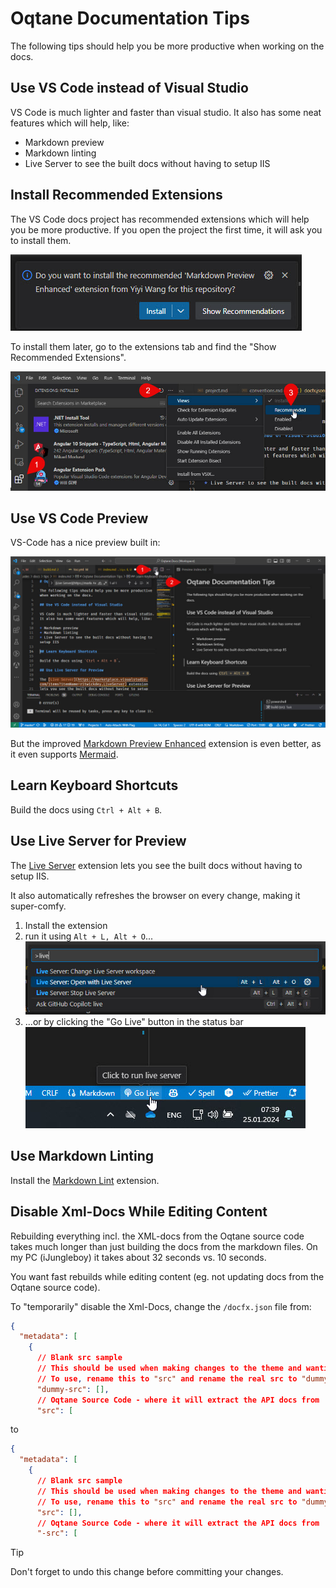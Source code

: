 ﻿# Oqtane Documentation Tips

The following tips should help you be more productive when working on the docs.

## Use VS Code instead of Visual Studio

VS Code is much lighter and faster than visual studio.
It also has some neat features which will help, like:

* Markdown preview
* Markdown linting
* Live Server to see the built docs without having to setup IIS

## Install Recommended Extensions

The VS Code docs project has recommended extensions which will help you be more productive.
If you open the project the first time, it will ask you to install them.

![Install Recommended Extensions](./assets/vs-code-install-recommended-prompt.jpg)

To install them later, go to the extensions tab
and find the "Show Recommended Extensions".

![Show Recommended Extensions](./assets/vs-code-install-recommended-review.jpg)

## Use VS Code Preview

VS-Code has a nice preview built in:

![VS Code Preview](./assets/vs-code-preview.jpg)

But the improved [Markdown Preview Enhanced](https://marketplace.visualstudio.com/items?itemName=shd101wyy.markdown-preview-enhanced)
extension is even better, as it even supports [Mermaid](https://mermaid.js.org/).

## Learn Keyboard Shortcuts

Build the docs using `Ctrl + Alt + B`.

## Use Live Server for Preview

The [Live Server](https://marketplace.visualstudio.com/items?itemName=ritwickdey.LiveServer) extension
lets you see the built docs without having to setup IIS.

It also automatically refreshes the browser on every change, making it super-comfy.

1. Install the extension
1. run it using `Alt + L, Alt + O`...  
   ![Run Live Server](./assets/live-server-run-from-menu.jpg)
1. ...or by clicking the "Go Live" button in the status bar  
   ![Go Live](./assets/live-server-go-live-button.jpg)


## Use Markdown Linting

Install the [Markdown Lint](https://marketplace.visualstudio.com/items?itemName=DavidAnson.vscode-markdownlint) extension.

## Disable Xml-Docs While Editing Content

Rebuilding everything incl. the XML-docs from the Oqtane source code takes
much longer than just building the docs from the markdown files.
On my PC (iJungleboy) it takes about 32 seconds vs. 10 seconds.

You want fast rebuilds while editing content
(eg. not updating docs from the Oqtane source code).

To "temporarily" disable the Xml-Docs, change the `/docfx.json` file from:

```json
{
  "metadata": [
    {
      // Blank src sample
      // This should be used when making changes to the theme and wanting to see changes quickly, as it skips parsing the source code
      // To use, rename this to "src" and rename the real src to "dummy-src" while developing, then revert when done
      "dummy-src": [],
      // Oqtane Source Code - where it will extract the API docs from
      "src": [
```
to

```json
{
  "metadata": [
    {
      // Blank src sample
      // This should be used when making changes to the theme and wanting to see changes quickly, as it skips parsing the source code
      // To use, rename this to "src" and rename the real src to "dummy-src" while developing, then revert when done
      "src": [],
      // Oqtane Source Code - where it will extract the API docs from
      "-src": [
```

> [!TIP]
> Don't forget to undo this change before committing your changes.
